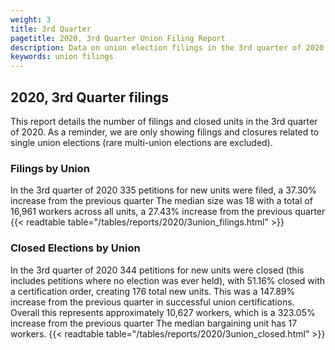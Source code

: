 ```yaml
---
weight: 3
title: 3rd Quarter
pagetitle: 2020, 3rd Quarter Union Filing Report
description: Data on union election filings in the 3rd quarter of 2020
keywords: union filings
---
```


## 2020, 3rd Quarter filings

This report details the number of filings and closed units in the 3rd quarter of 2020. As a reminder, we are only showing filings and closures related to single union elections (rare multi-union elections are excluded).

### Filings by Union
In the 3rd quarter of 2020 335 petitions for new units were filed, a 37.30% increase from the previous quarter The median size was 18 with a total of 16,961 workers across all units, a 27.43% increase from the previous quarter
{{< readtable table="/tables/reports/2020/3union_filings.html" >}}

### Closed Elections by Union
In the 3rd quarter of 2020 344 petitions for new units were closed (this includes petitions where no election was ever held), with 51.16% closed with a certification order, creating 176 total new units. This was a 147.89% increase from the previous quarter in successful union certifications. Overall this represents approximately 10,627 workers, which is a 323.05% increase from the previous quarter The median bargaining unit has 17 workers.
{{< readtable table="/tables/reports/2020/3union_closed.html" >}}
